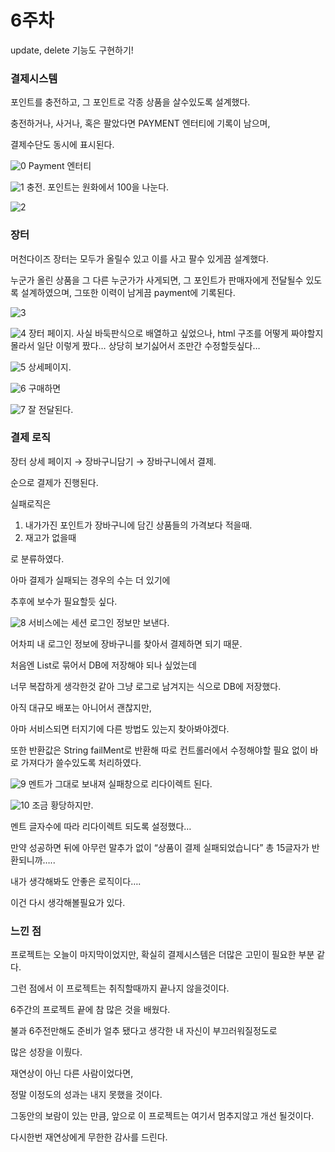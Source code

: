# 6주차

update, delete 기능도 구현하기!

### 결제시스템

포인트를 충전하고, 그 포인트로 각종 상품을 살수있도록 설계했다.

충전하거나, 사거나, 혹은 팔았다면 PAYMENT 엔터티에 기록이 남으며,

결제수단도 동시에 표시된다.

![0](0.png)
Payment 엔터티

![1](1.png)
충전. 포인트는 원화에서 100을 나눈다.

![2](2.png)
### 장터

머천다이즈 장터는 모두가 올릴수 있고 이를 사고 팔수 있게끔 설계했다.

누군가 올린 상품을 그 다른 누군가가 사게되면, 그 포인트가 판매자에게 전달될수 있도록 설계하였으며, 그또한 이력이 남게끔 payment에 기록된다.

![3](3.png)

![4](4.png)
장터 페이지. 사실 바둑판식으로 배열하고
싶었으나, html 구조를 어떻게 짜야할지 몰라서
일단 이렇게 짰다… 상당히 보기싫어서 조만간
수정할듯싶다…

![5](5.png)
상세페이지.

![6](6.png)
구매하면

![7](7.png)
잘 전달된다.

### 결제 로직

장터 상세 페이지 → 장바구니담기 → 장바구니에서 결제.

순으로 결제가 진행된다.

실패로직은

1. 내가가진 포인트가 장바구니에 담긴 상품들의 가격보다 적을때.
2. 재고가 없을때

로 분류하였다.

아마 결제가 실패되는 경우의 수는 더 있기에

추후에 보수가 필요할듯 싶다.

![8](8.png)
서비스에는 세션 로그인 정보만 보낸다.

어차피 내 로그인 정보에 장바구니를 찾아서 결제하면 되기 때문.

처음엔 List로 묶어서 DB에 저장해야 되나 싶었는데

너무 복잡하게 생각한것 같아 그냥 로그로 남겨지는 식으로 DB에 저장했다.

아직 대규모 배포는 아니어서 괜찮지만,

아마 서비스되면 터지기에 다른 방법도 있는지 찾아봐야겠다.

또한 반환값은 String failMent로 반환해 따로 컨트롤러에서 수정해야할 필요 없이 바로 가져다가 쓸수있도록 처리하였다.

![9](9.png)
멘트가 그대로 보내져 실패창으로 리다이렉트 된다.

![10](10.png)
조금 황당하지만.

멘트 글자수에 따라 리다이렉트 되도록 설정했다…

만약 성공하면 뒤에 아무런 말추가 없이 “상품이 결제 실패되었습니다” 총 15글자가 반환되니까…..

내가 생각해봐도 안좋은 로직이다….

이건 다시 생각해볼필요가 있다.

### 느낀 점

프로젝트는 오늘이 마지막이었지만, 확실히 결제시스템은 더많은 고민이 필요한 부분 같다.

그런 점에서 이 프로젝트는 취직할때까지 끝나지 않을것이다.

6주간의 프로젝트 끝에 참 많은 것을 배웠다.

불과 6주전만해도 준비가 얼추 됐다고 생각한 내 자신이 부끄러워질정도로

많은 성장을 이뤘다.

재연상이 아닌 다른 사람이었다면,

정말 이정도의 성과는 내지 못했을 것이다.

그동안의 보람이 있는 만큼, 앞으로 이 프로젝트는 여기서 멈추지않고 개선 될것이다.

다시한번 재연상에게 무한한 감사를 드린다.